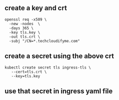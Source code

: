## create a key and crt 
```
openssl req -x509 \
  -new -nodes  \
  -days 365 \
  -key tls.key \
  -out tls.crt \
  -subj "/CN=*.techcloudifyme.com"
```
## create a secret using the above crt
```
kubectl create secret tls ingress-tls \
   --cert=tls.crt \
   --key=tls.key
```
## use that secret in ingress yaml file
